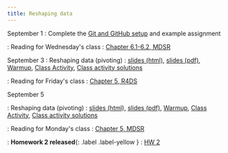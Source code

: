 ```yaml
---
title: Reshaping data
---
```


September 1
: Complete the [Git and GitHub setup](https://sta279-f25.github.io/resources/github_instructions/) and example assignment

: Reading for Wednesday's class
  : [Chapter 6.1-6.2, MDSR](https://mdsr-book.github.io/mdsr3e/06-dataII.html)

September 3
: Reshaping data (pivoting)
  : [slides (html)](https://sta279-f25.github.io/slides/lecture_04.html), [slides (pdf)](https://sta279-f25.github.io/slides/lecture_04.pdf), [Warmup](https://sta279-f25.github.io/class_activities/ca_04_handout.pdf), [Class Activity](https://sta279-f25.github.io/class_activities/ca_04.html), [Class activity solutions](https://sta279-f25.github.io/class_activities/ca_04_solutions.html)

: Reading for Friday's class
  : [Chapter 5, R4DS](https://r4ds.hadley.nz/data-tidy.html)

September 5

: Reshaping data (pivoting)
  : [slides (html)](https://sta279-f25.github.io/slides/lecture_05.html), [slides (pdf)](https://sta279-f25.github.io/slides/lecture_05.pdf), [Warmup](https://sta279-f25.github.io/class_activities/ca_05_handout.pdf), [Class Activity](https://sta279-f25.github.io/class_activities/ca_05.html), [Class activity solutions](https://sta279-f25.github.io/class_activities/ca_05_solutions.html)

: Reading for Monday's class
  : [Chapter 5, MDSR](https://mdsr-book.github.io/mdsr3e/05-joins.html)

: **Homework 2 released**{: .label .label-yellow }
  : [HW 2](https://sta279-f25.github.io/homework/hw_02.html)
